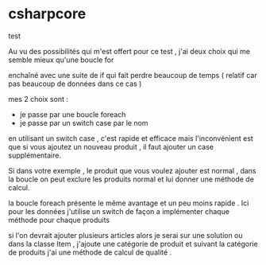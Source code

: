 # csharpcore
test 

Au vu des possibilités qui m'est offert pour ce test , j'ai deux choix qui me semble mieux qu'une boucle for

enchaîné avec une suite de if qui fait perdre beaucoup de temps ( relatif car pas beaucoup de données dans ce cas )


mes 2 choix sont :

- je passe par une boucle foreach 
- je passe par un switch case par le nom 

en utilisant un switch case , c'est rapide et efficace mais l'inconvénient est que si vous ajoutez un nouveau produit , il faut ajouter un case supplémentaire.

Si dans votre exemple , le produit que vous voulez ajouter est normal , dans la boucle on peut exclure les produits normal et lui donner une méthode de calcul.

la boucle foreach présente le même avantage et un peu moins rapide .
Ici pour les données j'utilise un switch de façon a implémenter chaque méthode pour chaque produits 

si l'on devrait ajouter plusieurs articles alors je serai sur une solution ou dans la classe Item , j'ajoute une catégorie de produit et suivant la catégorie de produits j'ai une méthode de calcul de qualité .


